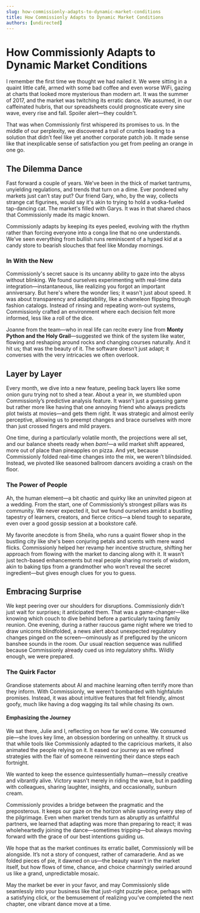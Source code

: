 ```yaml
---
slug: how-commissionly-adapts-to-dynamic-market-conditions
title: How Commissionly Adapts to Dynamic Market Conditions
authors: [undirected]
---
```



# How Commissionly Adapts to Dynamic Market Conditions

I remember the first time we thought we had nailed it. We were sitting in a quaint little café, armed with some bad coffee and even worse WiFi, gazing at charts that looked more mysterious than modern art. It was the summer of 2017, and the market was twitching its erratic dance. We assumed, in our caffeinated hubris, that our spreadsheets could prognosticate every sine wave, every rise and fall. Spoiler alert—they couldn't. 

That was when Commissionly first whispered its promises to us. In the middle of our perplexity, we discovered a trail of crumbs leading to a solution that didn’t feel like yet another corporate patch job. It made sense like that inexplicable sense of satisfaction you get from peeling an orange in one go.

## The Dilemma Dance

Fast forward a couple of years. We've been in the thick of market tantrums, unyielding regulations, and trends that turn on a dime. Ever pondered why markets just can’t stay put? Our friend Gary, who, by the way, collects strange cat figurines, would say it's akin to trying to hold a vodka-fueled tap-dancing cat. The market's filled with Garys. It was in that shared chaos that Commissionly made its magic known.

Commissionly adapts by keeping its eyes peeled, evolving with the rhythm rather than forcing everyone into a conga line that no one understands. We’ve seen everything from bullish runs reminiscent of a hyped kid at a candy store to bearish slouches that feel like Monday mornings.

### In With the New

Commissionly's secret sauce is its uncanny ability to gaze into the abyss without blinking. We found ourselves experimenting with real-time data integration—instantaneous, like realizing you forgot an important anniversary. But here's where the wonder lies; it wasn't just about speed. It was about transparency and adaptability, like a chameleon flipping through fashion catalogs. Instead of rinsing and repeating worn-out systems, Commissionly crafted an environment where each decision felt more informed, less like a roll of the dice.

Joanne from the team—who in real life can recite every line from **Monty Python and the Holy Grail**—suggested we think of the system like water, flowing and reshaping around rocks and changing courses naturally. And it hit us; that was the beauty of it. The software doesn’t just adapt; it converses with the very intricacies we often overlook.

## Layer by Layer

Every month, we dive into a new feature, peeling back layers like some onion guru trying not to shed a tear. About a year in, we stumbled upon Commissionly’s predictive analysis feature. It wasn’t just a guessing game but rather more like having that one annoying friend who always predicts plot twists at movies—and gets them right. It was strategic and almost eerily perceptive, allowing us to preempt changes and brace ourselves with more than just crossed fingers and mild prayers.

One time, during a particularly volatile month, the projections were all set, and our balance sheets ready when *bam!*—a wild market shift appeared, more out of place than pineapples on pizza. And yet, because Commissionly folded real-time changes into the mix, we weren’t blindsided. Instead, we pivoted like seasoned ballroom dancers avoiding a crash on the floor.

### The Power of People

Ah, the human element—a bit chaotic and quirky like an uninvited pigeon at a wedding. From the start, one of Commissionly’s strongest pillars was its community. We never expected it, but we found ourselves amidst a bustling tapestry of learners, creators, and fierce critics—a blend tough to separate, even over a good gossip session at a bookstore café.

My favorite anecdote is from Sheila, who runs a quaint flower shop in the bustling city like she's been conjuring petals and scents with mere wand flicks. Commissionly helped her revamp her incentive structure, shifting her approach from flowing with the market to dancing along with it. It wasn’t just tech-based enhancements but real people sharing morsels of wisdom, akin to baking tips from a grandmother who won’t reveal the secret ingredient—but gives enough clues for you to guess.

## Embracing Surprise

We kept peering over our shoulders for disruptions. Commissionly didn't just wait for surprises; it anticipated them. That was a game-changer—like knowing which couch to dive behind before a particularly taxing family reunion. One evening, during a rather raucous game night where we tried to draw unicorns blindfolded, a news alert about unexpected regulatory changes pinged on the screen—ominously as if prefigured by the unicorn banshee sounds in the room. Our usual reaction sequence was nullified because Commissionly already cued us into regulatory shifts. Wildly enough, we were prepared.

### The Quirk Factor

Grandiose statements about AI and machine learning often terrify more than they inform. With Commissionly, we weren’t bombarded with highfalutin promises. Instead, it was about intuitive features that felt friendly, almost goofy, much like having a dog wagging its tail while chasing its own.

#### Emphasizing the Journey

We sat there, Julie and I, reflecting on how far we'd come. We consumed pie—she loves key lime, an obsession bordering on unhealthy. It struck us that while tools like Commissionly adapted to the capricious markets, it also animated the people relying on it. It eased our journey as we refined strategies with the flair of someone reinventing their dance steps each fortnight.

We wanted to keep the essence quintessentially human—messily creative and vibrantly alive. Victory wasn't merely in riding the wave, but in paddling with colleagues, sharing laughter, insights, and occasionally, sunburn cream.

Commissionly provides a bridge between the pragmatic and the preposterous. It keeps our gaze on the horizon while savoring every step of the pilgrimage. Even when market trends turn as abruptly as unfaithful partners, we learned that adapting was more than preparing to react; it was wholeheartedly joining the dance—sometimes tripping—but always moving forward with the grace of our best intentions guiding us.

We hope that as the market continues its erratic ballet, Commissionly will be alongside. It’s not a story of conquest, rather of camaraderie. And as we folded pieces of pie, it dawned on us—the beauty wasn't in the market itself, but how flows of time, chance, and choice charmingly swirled around us like a grand, unpredictable mosaic.

May the market be ever in your favor, and may Commissionly slide seamlessly into your business like that just-right puzzle piece, perhaps with a satisfying click, or the bemusement of realizing you’ve completed the next chapter, one vibrant dance move at a time.